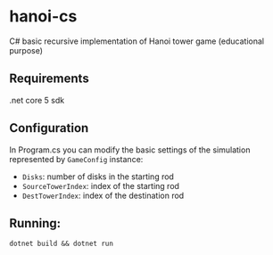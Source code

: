 # hanoi-cs
C# basic recursive implementation of Hanoi tower game (educational purpose)

## Requirements

.net core 5 sdk

## Configuration

In Program.cs you can modify the basic settings of the simulation represented by `GameConfig` instance: 

- `Disks`: number of disks in the starting rod
- `SourceTowerIndex`: index of the starting rod
- `DestTowerIndex`: index of the destination rod

## Running:

`dotnet build && dotnet run`
